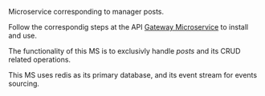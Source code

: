 Microservice corresponding to manager posts.

Follow the correspondig steps at the API [Gateway Microservice](https://github.com/nacifyas/gateway-edm-demo/) to install and use.

The functionality of this MS is to exclusivly handle *posts* and its CRUD related operations.

This MS uses redis as its primary database, and its event stream for events sourcing.
